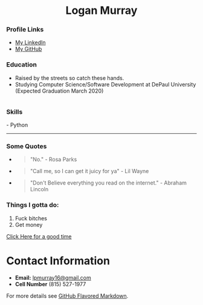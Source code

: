 <style>
  .column {
    float: left;
    width: 50%;
  }

  .row:after {
    content: "";
    display: table;
    clear: both;
  }
</style>

<h1 align="center">Logan Murray</h1>

### Profile Links
- [My LinkedIn](http://www.linkedin.com/in/log-mur16)
- [My GitHub](http://www.github.com/lpmurray16)

### Education
- Raised by the streets so catch these hands.
- Studying Computer Science/Software Development at DePaul University (Expected Graduation March 2020)

 <div class="row">
  <div class="column">
    <h3>Skills</h3>
      - Python
  </div>
  <div class="column"></div>
</div> 

<hr>

### Some Quotes
- > "No."  - Rosa Parks
- > "Call me, so I can get it juicy for ya" - Lil Wayne
- > "Don't Believe everything you read on the internet." - Abraham Lincoln

### Things I gotta do:
1. Fuck bitches
2. Get money

[Click Here for a good time](http://www.bringvictory.com)


# Contact  Information
- **Email:** lpmurray16@gmail.com
- **Cell Number** (815) 527-1977

For more details see [GitHub Flavored Markdown](https://guides.github.com/features/mastering-markdown/).

